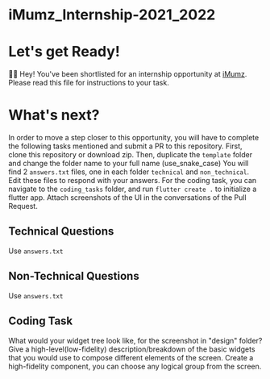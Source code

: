 # iMumz_Internship-2021_2022

# Let's get Ready!
 👋🏽   Hey! You've been shortlisted for an internship opportunity at [iMumz](https://www.imumz.com/).
 Please read this file for instructions to your task.

# What's next?
In order to move a step closer to this opportunity, you will have to complete the following tasks mentioned and submit a PR to this repository.
First, clone this repository or download zip.
Then, duplicate the `template` folder and change the folder name to your full name (use_snake_case)
You will find 2 `answers.txt` files, one in each folder `technical` and `non_technical`. Edit these files to respond with your answers.
For the coding task, you can navigate to the `coding_tasks` folder, and run `flutter create .` to initialize a flutter app. Attach screenshots of the UI in the conversations of the Pull Request.

## Technical Questions
Use `answers.txt`

## Non-Technical Questions
Use `answers.txt`

## Coding Task
What would your widget tree look like, for the screenshot in "design" folder? 
Give a high-level(low-fidelity) description/breakdown of the basic widgets that you would use to compose different elements of the screen.
Create a high-fidelity component, you can choose any logical group from the screen.
